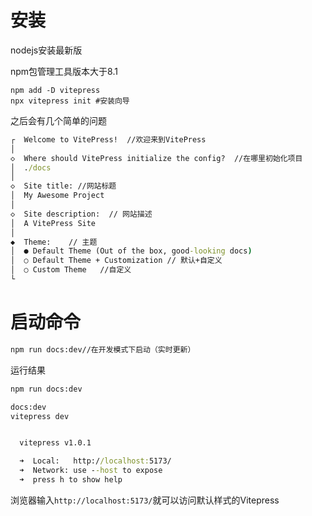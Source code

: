 # 安装

nodejs安装最新版

npm包管理工具版本大于8.1



```
npm add -D vitepress
npx vitepress init #安装向导
```

之后会有几个简单的问题

```cmd
┌  Welcome to VitePress!  //欢迎来到VitePress
│
◇  Where should VitePress initialize the config?  //在哪里初始化项目
│  ./docs
│
◇  Site title: //网站标题
│  My Awesome Project
│
◇  Site description:  // 网站描述
│  A VitePress Site
│
◆  Theme:    // 主题
│  ● Default Theme (Out of the box, good-looking docs)
│  ○ Default Theme + Customization // 默认+自定义
│  ○ Custom Theme   //自定义
└
```

# 启动命令

```cmd
npm run docs:dev//在开发模式下启动（实时更新）
```

运行结果

```cmd
npm run docs:dev 

docs:dev     
vitepress dev


  vitepress v1.0.1

  ➜  Local:   http://localhost:5173/
  ➜  Network: use --host to expose
  ➜  press h to show help
```

浏览器输入`http://localhost:5173/`就可以访问默认样式的Vitepress



